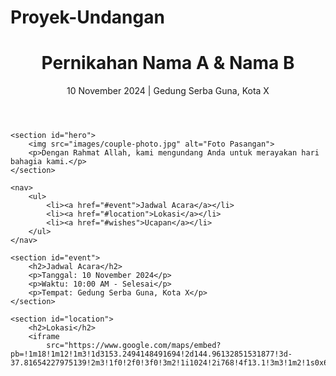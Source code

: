 # Proyek-Undangan
<!DOCTYPE html>
<html lang="id">
<head>
    <meta charset="UTF-8">
    <meta name="viewport" content="width=device-width, initial-scale=1.0">
    <title>Undangan Pernikahan Nama A & Nama B</title>
    <link rel="stylesheet" href="css/style.css">
</head>
<body>
    <header>
        <h1>Pernikahan Nama A & Nama B</h1>
        <p>10 November 2024 | Gedung Serba Guna, Kota X</p>
    </header>

    <section id="hero">
        <img src="images/couple-photo.jpg" alt="Foto Pasangan">
        <p>Dengan Rahmat Allah, kami mengundang Anda untuk merayakan hari bahagia kami.</p>
    </section>

    <nav>
        <ul>
            <li><a href="#event">Jadwal Acara</a></li>
            <li><a href="#location">Lokasi</a></li>
            <li><a href="#wishes">Ucapan</a></li>
        </ul>
    </nav>

    <section id="event">
        <h2>Jadwal Acara</h2>
        <p>Tanggal: 10 November 2024</p>
        <p>Waktu: 10:00 AM - Selesai</p>
        <p>Tempat: Gedung Serba Guna, Kota X</p>
    </section>

    <section id="location">
        <h2>Lokasi</h2>
        <iframe 
            src="https://www.google.com/maps/embed?pb=!1m18!1m12!1m3!1d3153.2494148491694!2d144.96132851531877!3d-37.81654227975139!2m3!1f0!2f0!3f0!3m2!1i1024!2i768!4f13.1!3m3!1m2!1s0x6ad642af0f11fd81%3A0xf577fd7d890a8f0!2sRoyal%20Exhibition%20Building!5e0!3m2!1sen!2sid!4v166772242105
